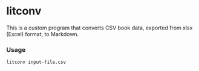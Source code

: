 # litconv

This is a custom program that converts CSV book data, exported from xlsx (Excel) format, to Markdown.

### Usage

```
litconv input-file.csv
```
